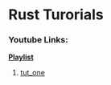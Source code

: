 # Rust Turorials

### Youtube Links:

[**Playlist**](https://www.youtube.com/playlist?list=PLwJTr6-X6O0Sq-T3p-s-9mOT8Ldd81CUG)

1. [tut_one](https://www.youtube.com/watch?v=jiJSnYP5EuU&index=1&list=PLwJTr6-X6O0Sq-T3p-s-9mOT8Ldd81CUG)
